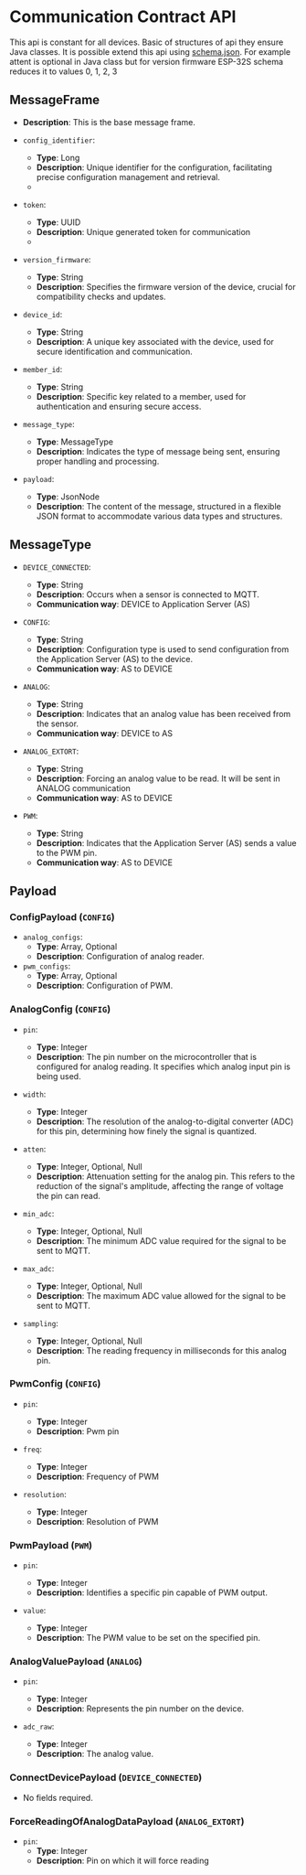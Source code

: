 # Communication Contract API

This api is constant for all devices. Basic of structures of api they ensure Java classes. It is possible extend this
api
using [schema.json](../ESP-32S/schema.json). For example attent is optional in Java class but for version firmware
ESP-32S schema reduces it to values 0, 1, 2, 3

## MessageFrame

- **Description**: This is the base message frame.
- `config_identifier`:
    - **Type**: Long
    - **Description**: Unique identifier for the configuration, facilitating precise configuration management and
      retrieval.
    - 
- `token`:
  - **Type**: UUID
  - **Description**: Unique generated token for communication
  - 
- `version_firmware`:
    - **Type**: String
    - **Description**: Specifies the firmware version of the device, crucial for compatibility checks and updates.

- `device_id`:
    - **Type**: String
    - **Description**: A unique key associated with the device, used for secure identification and communication.

- `member_id`:
    - **Type**: String
    - **Description**: Specific key related to a member, used for authentication and ensuring secure access.

- `message_type`:
    - **Type**: MessageType
    - **Description**: Indicates the type of message being sent, ensuring proper handling and processing.

- `payload`:
    - **Type**: JsonNode
    - **Description**: The content of the message, structured in a flexible JSON format to accommodate various data
      types and structures.

## MessageType

- `DEVICE_CONNECTED`:
    - **Type**: String
    - **Description**: Occurs when a sensor is connected to MQTT.
    - **Communication way**: DEVICE to Application Server (AS)

- `CONFIG`:
    - **Type**: String
    - **Description**: Configuration type is used to send configuration from the Application Server (AS) to the device.
    - **Communication way**: AS to DEVICE

- `ANALOG`:
    - **Type**: String
    - **Description**: Indicates that an analog value has been received from the sensor.
    - **Communication way**: DEVICE to AS

- `ANALOG_EXTORT`:
  - **Type**: String
  - **Description**: Forcing an analog value to be read. It will be sent in ANALOG communication
  - **Communication way**: AS to DEVICE

- `PWM`:
    - **Type**: String
    - **Description**: Indicates that the Application Server (AS) sends a value to the PWM pin.
    - **Communication way**: AS to DEVICE

## Payload

### ConfigPayload (`CONFIG`)

- `analog_configs`:
    - **Type**: Array<AnalogConfig>, Optional
    - **Description**: Configuration of analog reader.
- `pwm_configs`:
    - **Type**: Array<PwmConfig>, Optional
    - **Description**: Configuration of PWM.

### AnalogConfig (`CONFIG`)

- `pin`:
    - **Type**: Integer
    - **Description**: The pin number on the microcontroller that is configured for analog reading. It specifies which
      analog input pin is being used.

- `width`:
    - **Type**: Integer
    - **Description**: The resolution of the analog-to-digital converter (ADC) for this pin, determining how finely the
      signal is quantized.

- `atten`:
    - **Type**: Integer, Optional, Null
    - **Description**: Attenuation setting for the analog pin. This refers to the reduction of the signal's amplitude,
      affecting the range of voltage the pin can read.

- `min_adc`:
    - **Type**: Integer, Optional, Null
    - **Description**: The minimum ADC value required for the signal to be sent to MQTT.

- `max_adc`:
    - **Type**: Integer, Optional, Null
    - **Description**: The maximum ADC value allowed for the signal to be sent to MQTT.

- `sampling`:
    - **Type**: Integer, Optional, Null
    - **Description**: The reading frequency in milliseconds for this analog pin.

### PwmConfig (`CONFIG`)

- `pin`:
  - **Type**: Integer
  - **Description**: Pwm pin

- `freq`:
  - **Type**: Integer
  - **Description**: Frequency of PWM

- `resolution`:
  - **Type**: Integer
  - **Description**:  Resolution of PWM


### PwmPayload (`PWM`)

- `pin`:
    - **Type**: Integer
    - **Description**: Identifies a specific pin capable of PWM output.

- `value`:
    - **Type**: Integer
    - **Description**: The PWM value to be set on the specified pin.

### AnalogValuePayload (`ANALOG`)

- `pin`:
    - **Type**: Integer
    - **Description**: Represents the pin number on the device.

- `adc_raw`:
    - **Type**: Integer
    - **Description**: The analog value.

### ConnectDevicePayload (`DEVICE_CONNECTED`)

- No fields required.

### ForceReadingOfAnalogDataPayload (`ANALOG_EXTORT`)

- `pin`:
  - **Type**: Integer
  - **Description**: Pin on which it will force reading
